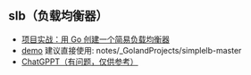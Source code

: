 ## slb（负载均衡器）

- [项目实战：用 Go 创建一个简易负载均衡器](https://mp.weixin.qq.com/s/pe0CQa3tdrUmC86OSRBNeg)
- [demo](https://github.com/kasvith/simplelb/)
  建议直接使用: notes/_GolandProjects/simplelb-master
- [ChatGPPT（有问题，仅供参考）](https://chatgpt.com/share/2c4c849e-c6a7-4b8b-b4fa-9cddd80c2fbc)


